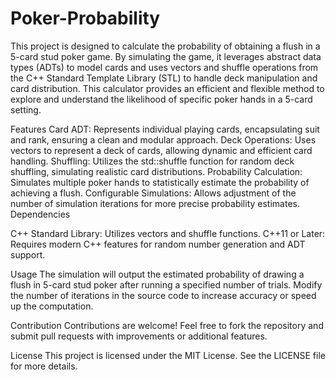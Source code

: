 # Poker-Probability
This project is designed to calculate the probability of obtaining a flush in a 5-card stud poker game. By simulating the game, it leverages abstract data types (ADTs) to model cards and uses vectors and shuffle operations from the C++ Standard Template Library (STL) to handle deck manipulation and card distribution. This calculator provides an efficient and flexible method to explore and understand the likelihood of specific poker hands in a 5-card setting.

Features
Card ADT: Represents individual playing cards, encapsulating suit and rank, ensuring a clean and modular approach.
Deck Operations: Uses vectors to represent a deck of cards, allowing dynamic and efficient card handling.
Shuffling: Utilizes the std::shuffle function for random deck shuffling, simulating realistic card distributions.
Probability Calculation: Simulates multiple poker hands to statistically estimate the probability of achieving a flush.
Configurable Simulations: Allows adjustment of the number of simulation iterations for more precise probability estimates.
Dependencies

C++ Standard Library: Utilizes vectors and shuffle functions.
C++11 or Later: Requires modern C++ features for random number generation and ADT support.

Usage
The simulation will output the estimated probability of drawing a flush in 5-card stud poker after running a specified number of trials. Modify the number of iterations in the source code to increase accuracy or speed up the computation.

Contribution
Contributions are welcome! Feel free to fork the repository and submit pull requests with improvements or additional features.

License
This project is licensed under the MIT License. See the LICENSE file for more details.
